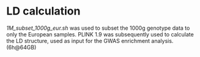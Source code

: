 # LD calculation

*1M_subset_1000g_eur.sh* was used to subset the 1000g genotype data to only the European samples. PLINK 1.9 was subsequently used to calculate the LD structure, used as input for the GWAS enrichment analysis. (6h@64GB)
